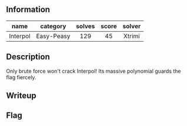 ## Information
|   name   |  category  | solves | score | solver |
|:--------:|:----------:|:------:|:-----:|:------:|
| Interpol | Easy-Peasy |  129   |  45   | Xtrimi |

## Description
Only brute force won't crack Interpol! Its massive polynomial guards the flag fiercely.

## Writeup

## Flag
